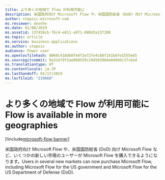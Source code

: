 ```yaml
---
title: より多くの地域で Flow が利用可能に
description: 米国政府向け Microsoft Flow や、米国国防総省 (DoD) 向け Microsoft Flow など、いくつかの新しい市場のユーザーが Microsoft Flow を購入できるようになります。
author: stepsic-microsoft-com
ms.reviewer: deonhe
ms.date: 01/08/2019
ms.assetid: 137458cb-f6c4-e811-a971-000d3a137208
ms.topic: article
ms.service: business-applications
ms.author: stepsic
audience: Power user
ms.openlocfilehash: 8060c418db0f44f2e72fe4c88f161b6fe1555e65
ms.sourcegitcommit: 9a31d79f2ae098559c294503984e0d9ddc37c0ad
ms.translationtype: HT
ms.contentlocale: ja-JP
ms.lasthandoff: 01/17/2019
ms.locfileid: "210668"
---
```

# <a name="flow-is-available-in-more-geographies"></a><span data-ttu-id="79ccb-103">より多くの地域で Flow が利用可能に</span><span class="sxs-lookup"><span data-stu-id="79ccb-103">Flow is available in more geographies</span></span>


[!include[microsoft-flow banner](../includes/microsoft-flow.md)]

<span data-ttu-id="79ccb-104">米国政府向け Microsoft Flow や、米国国防総省 (DoD) 向け Microsoft Flow など、いくつかの新しい市場のユーザーが Microsoft Flow を購入できるようになります。</span><span class="sxs-lookup"><span data-stu-id="79ccb-104">Users in several new markets can now purchase Microsoft Flow, including Microsoft Flow for the US government and Microsoft Flow for the US Department of Defense (DoD).</span></span>
